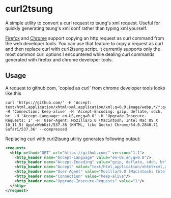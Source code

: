 # curl2tsung
A simple utility to convert a curl request to tsung's xml request. Useful for
quickly generating tsung's xml conf rather than typing xml yourself.

[Firefox](https://developer.mozilla.org/en-US/docs/Tools/Network_Monitor#Copy_as_cURL) and
[Chrome](https://developers.google.com/web/tools/chrome-devtools/network-performance/resource-loading#curl) support
copying an http request as curl command from the web developer tools. You can
use that feature to copy a request as curl and then replace curl with curl2tsung
script. It currently supports only the most common curl options I encountered
while dealing curl commands generated with firefox and chrome developer tools.

## Usage

A request to github.com, 'copied as curl' from chrome developer tools looks like this

``` shell
curl 'https://github.com/' -H 'Accept: text/html,application/xhtml+xml,application/xml;q=0.9,image/webp,*/*;q=0.8' -H 'Connection: keep-alive' -H 'Accept-Encoding: gzip, deflate, sdch, br' -H 'Accept-Language: en-US,en;q=0.8' -H 'Upgrade-Insecure-Requests: 1' -H 'User-Agent: Mozilla/5.0 (Macintosh; Intel Mac OS X 10_11_5) AppleWebKit/537.36 (KHTML, like Gecko) Chrome/54.0.2840.71 Safari/537.36' --compressed
```

Replacing curl with curl2tsung utility generates following output:

``` xml
<request>
  <http method="GET" url="https://github.com/" version="1.1">
    <http_header name="Accept-Language" value="en-US,en;q=0.8"/>
    <http_header name="Accept-Encoding" value="gzip, deflate, sdch, br"/>
    <http_header name="Accept" value="text/html,application/xhtml+xml,application/xml;q=0.9,image/webp,*/*;q=0.8"/>
    <http_header name="User-Agent" value="Mozilla/5.0 (Macintosh; Intel Mac OS X 10_11_5) AppleWebKit/537.36 (KHTML, like Gecko) Chrome/54.0.2840.71 Safari/537.36"/>
    <http_header name="Connection" value="keep-alive"/>
    <http_header name="Upgrade-Insecure-Requests" value="1"/>
  </http>
</request>
```
